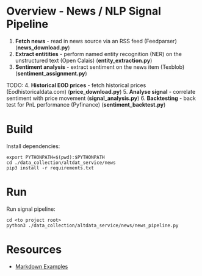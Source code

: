 # Overview - News / NLP Signal Pipeline

1. **Fetch news** - read in news source via an RSS feed (Feedparser) (**news_download.py**)
2. **Extract entitities** - perform named entity recognition (NER) on the unstructured text (Open Calais) (**entity_extraction.py**)
3. **Sentiment analysis** - extract sentiment on the news item (Texblob) (**sentiment_assignment.py**)

TODO:
4. **Historical EOD prices** - fetch historical prices (Eodhistoricaldata.com) (**price_download.py**)
5. **Analyse signal** - correlate sentiment with price movement (**signal_analysis.py**)
6. **Backtesting** - back test for PnL performance (Pyfinance) (**sentiment_backtest.py**)

# Build

Install dependencies:

```
export PYTHONPATH=$(pwd):$PYTHONPATH
cd ./data_collection/altdat_service/news
pip3 install -r requirements.txt

```

# Run

Run signal pipeline:

```
cd <to project root>
python3 ./data_collection/altdata_service/news/news_pipeline.py
```

# Resources

* [Markdown Examples](https://guides.github.com/features/mastering-markdown/#examples)
